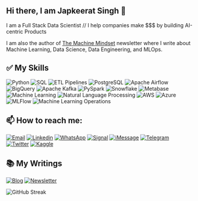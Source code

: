 ## Hi there, I am Japkeerat Singh 👋

I am a Full Stack Data Scientist // I help companies make $$$ by building AI-centric Products

I am also the author of [The Machine Mindset](machinemindset.substack.com) newsletter where I write about Machine Learning, Data Science, Data Engineering, and MLOps.

## ✅ My Skills
![Python](https://img.shields.io/badge/Python-FFD43B?style=for-the-badge)
![SQL](https://img.shields.io/badge/SQL-27157E?style=for-the-badge)
![ETL Pipelines](https://img.shields.io/badge/ETL-4B8BBE?style=for-the-badge)
![PostgreSQL](https://img.shields.io/badge/PostgreSQL-27157E?style=for-the-badge)
![Apache Airflow](https://img.shields.io/badge/Apache_Airflow-DB221A?style=for-the-badge)
![BigQuery](https://img.shields.io/badge/BigQuery-4285F4?style=for-the-badge)
![Apache Kafka](https://img.shields.io/badge/Apache_Kafka-14244F?style=for-the-badge)
![PySpark](https://img.shields.io/badge/PySpark-D05B22?style=for-the-badge)
![Snowflake](https://img.shields.io/badge/Snowflake-218BD4?style=for-the-badge)
![Metabase](https://img.shields.io/badge/Metabase-4180DB?style=for-the-badge)
![Machine Learning](https://img.shields.io/badge/Machine_Learning-F5862C?style=for-the-badge)
![Natural Language Processing](https://img.shields.io/badge/Natural_Language_Processing-EDBE1E?style=for-the-badge)
![AWS](https://img.shields.io/badge/AWS_(Sagemaker,_S3,_RDS,_DynamoDB)-FE9A17?style=for-the-badge)
![Azure](https://img.shields.io/badge/Azure_(AzureML)-1491EB?style=for-the-badge)
![MLFlow](https://img.shields.io/badge/MLFlow-39BADE?style=for-the-badge)
![Machine Learning Operations](https://img.shields.io/badge/Machine_Learning_Operations_(Drift_Monitoring,_Productionisation,_Feature_Stores,_CI/CD,_Automations)-2ea44f?style=for-the-badge)

## 📫 How to reach me:
[![Email](https://img.shields.io/badge/EMAIL-JAPKEERAT@JAPKEERATSINGH.COM-GREEN?style=for-the-badge&logo=gmail)](mailto:japkeerat@japkeeratsingh.com)
[![Linkedin](https://img.shields.io/badge/LINKEDIN-JAPKEERATSINGH-blue?style=for-the-badge&logo=linkedin)](https://linkedin.com/in/japkeeratsingh)
[![WhatsApp](https://img.shields.io/badge/WHATSAPP-+917889192903-green?style=for-the-badge&logo=whatsapp)](https://wa.me/+917889192903)
[![Signal](https://img.shields.io/badge/signal-+917889192903-blue?style=for-the-badge&logo=signal)]()
[![iMessage](https://img.shields.io/badge/iMessage-+917889192903-white?style=for-the-badge&logo=apple)]()
[![Telegram](https://img.shields.io/badge/TELEGRAM-JAPKEERAT-yellow?style=for-the-badge&logo=telegram)](https://t.me/japkeerat)
[![Twitter](https://img.shields.io/badge/TWITTER-JAPKEERATS-blue?style=for-the-badge&logo=twitter)](https://twitter.com/JapkeeratS/)
[![Kaggle](https://img.shields.io/badge/kaggle-japkeeratsingh-blue?style=for-the-badge&logo=kaggle)](https://kaggle.com/japkeeratsingh)

## 📚 My Writings
[![Blog](https://img.shields.io/badge/BLOG-JAPKEERATSINGH.COM-blueviolet?style=for-the-badge)](https://japkeeratsingh.com/articles)
[![Newsletter](https://img.shields.io/badge/NEWSLETTER-THEMACHINEMINDSET-orange?style=for-the-badge&logo=substack)](https://machinemindset.substack.com)


![GitHub Streak](https://streak-stats.demolab.com?user=Japkeerat&theme=one-dark-pro&fire=EB5454)
